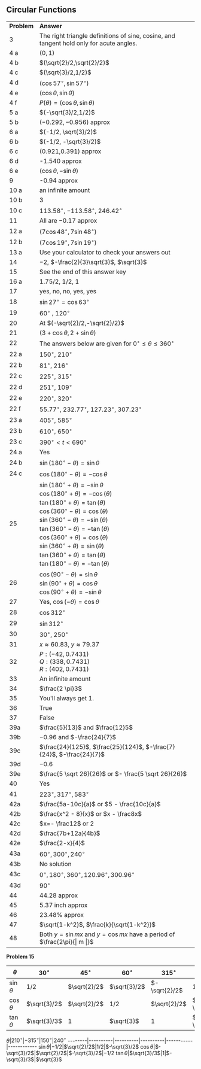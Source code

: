 
## Circular Functions

|||
|-------|------|
|**Problem**|**Answer**|
3|The right triangle definitions of sine, cosine, and tangent hold only for acute angles.
4 a|$(0,1)$
4 b|$(\sqrt{2}/2,\sqrt{2}/2)$
4 c|$(\sqrt{3}/2,1/2)$
4 d|$(\cos 57^\circ, \sin 57^\circ)$
4 e|$(\cos \theta, \sin \theta)$
4 f|$P(\theta) = (\cos \theta, \sin \theta)$
5 a|$(-\sqrt{3}/2,1/2)$
5 b|$(−0.292,−0.956)$ approx
6 a|$(-1/2, \sqrt{3}/2)$
6 b|$(-1/2, -\sqrt{3}/2)$
6 c|(0.921,0.391) approx
6 d|-1.540 approx
6 e|$(\cos \theta, -\sin \theta)$
9|-0.94 approx
10 a|an infinite amount
10 b|3
10 c|$113.58^\circ$, $-113.58^\circ$, $246.42^\circ$
11|All are −0.17 approx
12 a|$(7\cos 48^\circ, 7\sin 48^\circ)$
12 b|$(7\cos 19^\circ, 7\sin 19^\circ)$
13 a|Use your calculator to check your answers out
14|$-2$, $-\frac{2}{3}\sqrt{3}$, $\sqrt{3}$
15|See the end of this answer key
16 a|$1.75/2$, $1/2$, $1$
17|yes, no, no, yes, yes
18|$\sin 27^\circ = \cos 63^\circ$
19|$60^\circ$ , $120^\circ$
20|At $(-\sqrt{2}/2,-\sqrt{2}/2)$
21|$(3 + \cos\theta, 2 + \sin\theta)$
22|The answers below are given for $0^\circ \leq \theta \leq 360^\circ$
22 a|$150^\circ$, $210^\circ$
22 b|$81^\circ$, $216^\circ$
22 c|$225^\circ$, $315^\circ$
22 d|$251^\circ$, $109^\circ$
22 e|$220^\circ$, $320^\circ$
22 f|$55.77^\circ$, $232.77^\circ$, $127.23^\circ$, $307.23^\circ$
23 a|$405^\circ$, $585^\circ$
23 b|$610^\circ$, $650^\circ$
23 c|$390^\circ \lt t \lt 690^\circ$
24 a|Yes
24 b|$\sin(180^\circ - \theta) = \sin \theta$
24 c|$\cos(180^\circ - \theta) = -\cos \theta$
25|$\sin(180^\circ + \theta) = -\sin\theta$<br> $\cos(180^\circ+\theta)=-\cos(\theta)$<br> $\tan(180^\circ + \theta)=\tan(\theta)$<br> $\cos(360^\circ - \theta) = \cos(\theta)$<br> $\sin(360^\circ - \theta) = -\sin(\theta)$<br> $\tan(360^\circ - \theta) = -\tan(\theta)$<br> $\cos(360^\circ + \theta) = \cos(\theta)$<br> $\sin(360^\circ + \theta) = \sin(\theta)$<br> $\tan(360^\circ + \theta) = \tan(\theta)$<br> $\tan(180^\circ - \theta)=-\tan(\theta)$
26|$\cos(90^\circ - \theta) = \sin \theta$<br> $\sin(90^\circ + \theta) = \cos \theta$<br> $\cos (90^\circ + \theta) = - \sin \theta$
27|Yes, $\cos(- \theta) = \cos \theta$
28|$\cos 312^\circ$
29|$\sin 312^\circ$
30|$30^\circ$, $250^\circ$|
31|$x \approx 60.83$, $y \approx 79.37$
32|$P: (-42, 0.7431)$<br>$Q: (338, 0.7431)$<br>$R: (402, 0.7431)$
33|An infinite amount
34|$\frac{2 \pi}3$
35|You'll always get 1.
36|True
37|False
39a|$\frac{5}{13}$ and $\frac{12}5$
39b|$-0.96$ and $-\frac{24}{7}$
39c|$\frac{24}{125}$, $\frac{25}{124}$, $-\frac{7}{24}$, $-\frac{24}{7}$
39d|$-0.6$
39e|$\frac{5 \sqrt 26}{26}$ or $- \frac{5 \sqrt 26}{26}$
40|Yes
41|$223^\circ, 317^\circ, 583^\circ$
42a|$\frac{5a-10c}{a}$ or $5 - \frac{10c}{a}$
42b|$\frac{x^2 - 8}{x}$ or $x - \frac8x$
42c|$x=- \frac12$ or $2$
42d|$\frac{7b+12a}{4b}$
42e|$\frac{2-x}{4}$
43a|$60^\circ, 300^\circ, 240^\circ$
43b|No solution
43c|$0^\circ, 180^\circ, 360^\circ, 120.96^\circ, 300.96^\circ$
43d|$90^\circ$
44|44.28 approx
45|5.37 inch approx
46|23.48% approx
47|$\sqrt{1-k^2}$, $\frac{k}{\sqrt{1-k^2}}$
48|Both $y=\sin{mx}$ and $y=\cos{mx}$ have a period of $\frac{2\pi}{\| m \|}$

**Problem 15**

$\theta$|$30^\circ$|$45^\circ$|$60^\circ$|$315^\circ$|$-210^\circ$
--------|----------|----------|----------|-----------|------------
$\sin\theta$|$1/2$|$\sqrt{2}/2$|$\sqrt{3}/2$|$-\sqrt{2}/2$|$1/2$
$\cos\theta$|$\sqrt{3}/2$|$\sqrt{2}/2$|$1/2$|$\sqrt{2}/2$|$-\sqrt{3}/2$
$\tan\theta$|$\sqrt{3}/3$|1|$\sqrt{3}$|$1$|$-\sqrt{3}/3$

$\theta$|$210^\circ$|$-315^\circ$|$150^\circ$|$240^\circ$
--------|----------|----------|----------|-----------|------------
$\sin\theta$|$-1/2$|$\sqrt{2}/2$|1/2|$-\sqrt{3}/2$
$\cos\theta$|$-\sqrt{3}/2$|$\sqrt{2}/2$|$-\sqrt{3}/2$|$-1/2$
$\tan\theta$|$\sqrt{3}/3$|1|$-\sqrt{3}/3$|$\sqrt{3}$

